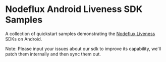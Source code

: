 # Nodeflux Android Liveness SDK Samples

A collection of quickstart samples demonstrating the [Nodeflux Liveness](https://docs.identifai.id/sdk-documentation/active-liveness-android-sdk) SDKs on Android.

Note: Please input your issues about our sdk to improve its capability, we'll patch them internally and then sync them out.
